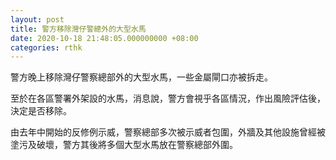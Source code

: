 ```yaml
---
layout: post
title: 警方移除灣仔警總外的大型水馬
date: 2020-10-18 21:48:05.000000000 +08:00
categories: rthk
---
```


警方晚上移除灣仔警察總部外的大型水馬，一些金屬閘口亦被拆走。

至於在各區警署外架設的水馬，消息說，警方會視乎各區情況，作出風險評估後，決定是否移除。

由去年中開始的反修例示威，警察總部多次被示威者包圍，外牆及其他設施曾經被塗污及破壞，警方其後將多個大型水馬放在警察總部外圍。
